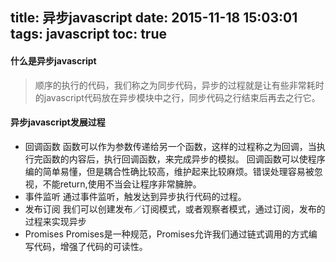 title: 异步javascript
date: 2015-11-18 15:03:01
tags: javascript
toc: true
---
#### 什么是异步javascript
>顺序的执行的代码，我们称之为同步代码，异步的过程就是让有些非常耗时的javascript代码放在异步模块中之行，同步代码之行结束后再去之行它。

#### 异步javascript发展过程
* 回调函数
	函数可以作为参数传递给另一个函数，这样的过程称之为回调，当执行完函数的内容后，执行回调函数，来完成异步的模拟。
	回调函数可以使程序编的简单易懂，但是耦合性确比较高，维护起来比较麻烦。错误处理容易被忽视，不能return,使用不当会让程序非常臃肿。<!--more-->
* 事件监听
	通过事件监听，触发达到异步执行代码的过程。
* 发布订阅
	我们可以创建发布／订阅模式，或者观察者模式，通过订阅，发布的过程来实现异步
* Promises
	Promises是一种规范，Promises允许我们通过链式调用的方式编写代码，增强了代码的可读性。
